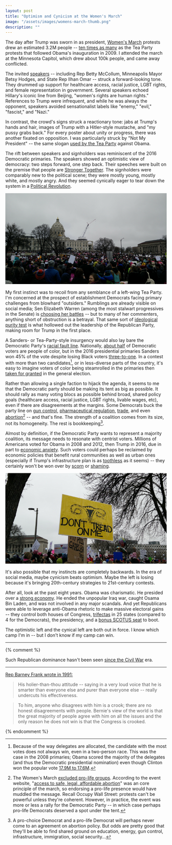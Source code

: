 ```yaml
---
layout: post
title: "Optimism and Cynicism at the Women's March"
image: "/assets/images/womens-march-thumb.png"
description: ""
---
```


The day after Trump was sworn in as president, [Women's March](https://www.womensmarch.com/) protests drew an estimated 3.2M people -- [ten times as many](http://fivethirtyeight.com/features/the-long-march-ahead-for-democrats/) as the Tea Party protests that followed Obama's inauguration in 2009. I attended the march at the Minnesota Capitol, which drew about 100k people, and came away conflicted.

The invited [speakers](https://www.womensmarchmn.com/rally) -- including Rep Betty McCollum, Minneapolis Mayor Betsy Hodges, and State Rep Ilhan Omar -- struck a forward-looking tone. They drummed up support for healthcare access, racial justice, LGBT rights, and female representation in government. Several speakers echoed Hillary's iconic line from Beijing, "women's rights are human rights." References to Trump were infrequent, and while he was always the opponent, speakers avoided sensationalist labels like "enemy," "evil," "fascist," and "Nazi."

In contrast, the crowd's signs struck a reactionary tone: jabs at Trump's hands and hair, images of Trump with a Hitler-style mustache, and "my pussy grabs back." For every poster about unity or progress, there was another fixated on opposition. I was particularly struck by "Not My President" -- the same slogan [used by the Tea Party](http://www.cafepress.com/rightwingstuff/6166025) against Obama.

The rift between speakers and signholders was reminiscent of the 2016 Democratic primaries. The speakers showed an optimistic view of democracy: two steps forward, one step back. Their speeches were built on the premise that people are [Stronger Together](http://www.npr.org/2016/08/08/489138602/trump-comment-gives-clinton-a-campaign-slogan-with-layered-meaning). The signholders were comparably new to the political scene; they were mostly young, mostly white, and mostly angry. And they seemed cynically eager to tear down the system in a [Political Revolution](https://www.washingtonpost.com/news/the-fix/wp/2016/07/25/bernie-sanders-started-a-political-revolution-now-he-cant-stop-it/).

![Women's March Minnesota](/assets/images/womens-march-16x9.png)

My first instinct was to recoil from any semblance of a left-wing Tea Party. I'm concerned at the prospect of establishment Democrats facing primary challenges from blowhard "outsiders." Rumblings are already visible on social media; Sen Elizabeth Warren (among the most stalwart progressives in the Senate) is [choosing her battles](https://www.facebook.com/senatorelizabethwarren/posts/716640075165155) -- but to many of her commenters, anything short of obstruction is a betrayal. That same sort of [ideological purity test](http://time.com/4205149/bernie-sanders-hillary-clinton-progressive/) is what hollowed out the leadership of the Republican Party, making room for Trump in the first place.

A Sanders- or Tea-Party-style insurgency would also lay bare the Democratic Party's [racial fault line](http://www.politico.com/magazine/story/2016/06/2016-bernie-sanders-hillary-clinton-democrats-race-racial-divide-213948). Nationally, [about half](https://www.nytimes.com/interactive/2016/11/08/us/politics/election-exit-polls.html) of Democratic voters are people of color, but in the 2016 presidential primaries Sanders won 45% of the vote despite losing Black voters [three-to-one](http://graphics.wsj.com/elections/2016/how-clinton-won/). In a contest with more than two candidates[^8], or in less-diverse parts of the country, it's easy to imagine voters of color being steamrolled in the primaries then [taken for granted](https://fivethirtyeight.com/features/black-voters-are-so-loyal-that-their-issues-get-ignored/) in the general election.

[^8]: Because of the way delegates are allocated, the candidate with the most votes does not always win, even in a two-person race. This was the case in the 2008 primaries; Obama scored the majority of the delegates (and thus the Democratic presidential nomination) even though Clinton won the popular vote [17.9M to 17.6M](https://en.wikipedia.org/wiki/Democratic_Party_presidential_primaries,_2008).

Rather than allowing a single faction to hijack the agenda, it seems to me that the Democratic party should be making its tent as big as possible. It should rally as many voting blocs as possible behind broad, shared policy goals (healthcare access, racial justice, LGBT rights, livable wages, etc), even if there are disagreements at the margins. Some Democrats buck the party line on [gun control](https://www.washingtonpost.com/news/the-fix/wp/2016/01/08/obamas-hollow-threat-to-pro-gun-democrats/), [pharmaceutical regulation](http://www.politifact.com/truth-o-meter/statements/2017/jan/18/other-98/viral-image-about-democratic-senators-and-big-phar/), [trade](https://www.washingtonpost.com/news/wonk/wp/2016/07/26/how-the-tpp-became-the-most-divisive-policy-in-the-democratic-party/), and even [abortion](http://www.theadvocate.com/baton_rouge/news/politics/elections/article_23164d56-b69d-11e6-bf42-d7d1be691328.html)[^3] -- and that's fine. The strength of a coalition comes from its size, not its homogeneity. The rest is bookkeeping[^9].

[^3]: The Women's March [excluded pro-life groups](https://www.aol.com/article/news/2017/01/25/anti-abortion-group-of-banned-womens-march-protesters-showed-up/21662068/). According to the event website, "[access to safe, legal, affordable abortion](https://www.womensmarch.com/principles/)" was an core principle of the march, so endorsing a pro-life presence would have muddled the message. Recall Occupy Wall Street: protests can't be powerful unless they're coherent. However, in practice, the event was more or less a rally for the Democratic Party -- in which case perhaps pro-life Democrats deserved a spot under the tent.

[^9]: A pro-choice Democrat and a pro-life Democrat will perhaps never come to an agreement on abortion policy. But odds are pretty good that they'll be able to find shared ground on education, energy, gun control, infrastructure, immigration, social security...

Almost by definition, if the Democratic Party wants to represent a majority coalition, its message needs to resonate with centrist voters. Millions of Americans voted for Obama in 2008 and 2012, then Trump in 2016, due in part to [economic anxiety](https://fivethirtyeight.com/features/stop-saying-trumps-win-had-nothing-to-do-with-economics/). Such voters could perhaps be reclaimed by economic policies that benefit rural communities as well as urban ones (especially if Trump's infrastructure plan is as [toothless](http://thehill.com/policy/transportation/306847-five-things-to-know-about-trumps-infrastructure-plan) as it seems) -- they certainly won't be won over by [scorn](http://www.slate.com/articles/news_and_politics/politics/2016/11/there_is_no_such_thing_as_a_good_trump_voter.html) or [shaming](https://www.washingtonpost.com/posteverything/wp/2017/01/27/in-venezuela-we-couldnt-stop-chavez-dont-make-the-same-mistakes-we-did/).

![Don't Tread On Me](/assets/images/womens-march-snake-16x9.png)

It's also possible that my instincts are completely backwards. In the era of social media, maybe cynicism beats optimism. Maybe the left is losing because it's bringing 20th-century strategies to 21st-century contests.

After all, look at the past eight years. Obama was charismatic. He presided over a [strong economy](https://fivethirtyeight.com/features/the-jobs-recovery-may-not-be-flashy-but-its-strong/). He ended the unpopular Iraq war, caught Osama Bin Laden, and was not involved in any major scandals. And yet Republicans were able to leverage anti-Obama rhetoric to make massive electoral gains -- they control both houses of Congress, [trifectas](https://ballotpedia.org/Gubernatorial_and_legislative_party_control_of_state_government) in 25 states (compared to 4 for the Democrats), the presidency, and a [bonus SCOTUS seat](https://en.wikipedia.org/wiki/Merrick_Garland_Supreme_Court_nomination) to boot.

The optimistic left and the cynical left are both out in force. I know which camp I'm in -- but I don't know if my camp can win.

<!-- hr before footnotes -->

---

{% comment %}

Such Republican dominance hasn't been seen [since the Civil War](http://www.foxnews.com/politics/2016/11/18/republicans-build-on-their-dominance-in-state-legislatures.html) era.

---

[Rep Barney Frank wrote in 1991:](https://news.google.com/newspapers?id=vqJJAAAAIBAJ&sjid=Xg0NAAAAIBAJ&pg=4293,3641940&hl=en)

> His holier-than-thou attitude -- saying in a very loud voice that he is smarter than everyone else and purer than everyone else -- really undercuts his effectiveness.

> To him, anyone who disagrees with him is a crook; there are no honest disagreements with people. Bernie's view of the world is that the great majority of people agree with him on all the issues and the only reason he does not win is that the Congress is crooked.

{% endcomment %}
